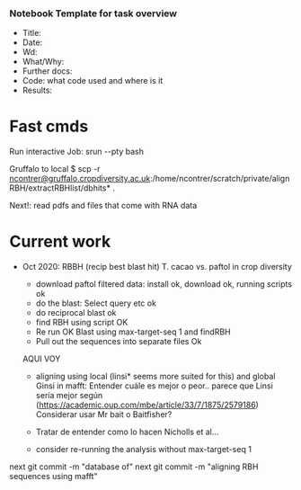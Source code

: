 ### Notebook Template for task overview

- Title:
- Date:
- Wd:
- What/Why:
- Further docs:
- Code: what code used and where is it
- Results:  

# Fast cmds

Run interactive Job:
 srun --pty bash

Gruffalo to local
 $ scp -r ncontrer@gruffalo.cropdiversity.ac.uk:/home/ncontrer/scratch/private/alignRBH/extractRBHlist/dbhits* .

Next!: read pdfs and files that come with RNA data
# Current work
- Oct 2020: RBBH (recip best blast hit) T. cacao vs. paftol in crop diversity
	- download paftol filtered data: install ok, download ok, running scripts ok
	- do the blast: Select query etc ok
	- do reciprocal blast ok
	- find RBH using script OK
	- Re run OK Blast using max-target-seq 1 and findRBH
	- Pull out the sequences into separate files Ok

	AQUI VOY
	
	- aligning using local (linsi* seems more suited for this) and global Ginsi in mafft: Entender cuále es mejor o peor.. parece que Linsi sería mejor según (https://academic.oup.com/mbe/article/33/7/1875/2579186) Considerar usar Mr bait o Baitfisher?

	- Tratar de entender como lo hacen Nicholls et al...

	- consider re-running the analysis without max-target-seq 1


next git commit -m "database of"
next git commit -m "aligning RBH sequences using mafft"
